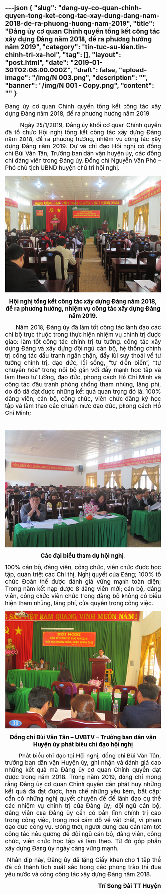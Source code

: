 ---json
{
    "slug": "dang-uy-co-quan-chinh-quyen-tong-ket-cong-tac-xay-dung-dang-nam-2018-de-ra-phuong-huong-nam-2019",
    "title": "Đảng ủy cơ quan Chính quyền tổng kết công tác xây dựng Đảng năm 2018, đề ra phương hướng năm 2019",
    "category": "tin-tuc-su-kien.tin-chinh-tri-xa-hoi",
    "tag": [],
    "layout": "post.html",
    "date": "2019-01-30T02:08:00.000Z",
    "draft": false,
    "upload-image": "/img/N 003.png",
    "description": "",
    "banner": "/img/N 001 - Copy.png",
    "__content__": ""
}
---
<p style="text-align:justify"><span style="font-size:14.0pt"><span style="color:black">Đảng ủy cơ quan Ch&iacute;nh quyền tổng kết c&ocirc;ng t&aacute;c x&acirc;y dựng Đảng năm 2018, đề ra phương hướng năm 2019</span></span></p>

<p style="text-align:justify"><span style="font-size:14.0pt"><span style="color:black">&nbsp;&nbsp;&nbsp;&nbsp;&nbsp;&nbsp;&nbsp;&nbsp; Ng&agrave;y 25/1/2019, Đảng ủy khối cơ quan Ch&iacute;nh quyền đ&atilde; tổ chức Hội nghị tổng kết c&ocirc;ng t&aacute;c x&acirc;y dựng Đảng năm 2018, đề ra phương hướng, nhiệm vụ c&ocirc;ng t&aacute;c x&acirc;y dựng Đảng năm 2019. Dự v&agrave; chỉ đạo Hội nghị c&oacute; đồng ch&iacute; B&ugrave;i Văn T&acirc;n, Trưởng ban d&acirc;n vận huyện ủy, c&aacute;c đồng ch&iacute; đảng vi&ecirc;n trong Đảng ủy. Đồng ch&iacute; Nguyễn Văn Ph&ograve; &ndash; Ph&oacute; chủ tịch UBND huyện chủ tr&igrave; hội nghị.</span></span></p>

<p style="text-align:justify"><img alt="" src="/img/N 001.png" /></p>

<p style="text-align:center"><strong><span style="font-size:14.0pt"><span style="color:black">Hội nghị tổng kết c&ocirc;ng t&aacute;c x&acirc;y dựng Đảng năm 2018, đề ra phương hướng, nhiệm vụ c&ocirc;ng t&aacute;c x&acirc;y dựng Đảng năm 2019.</span></span></strong></p>

<p style="margin-left:0in; margin-right:0in; text-align:justify"><span style="font-size:14.0pt"><span style="color:black">&nbsp;&nbsp;&nbsp;&nbsp; &nbsp;Năm 2018, Đảng ủy đ&atilde; l&agrave;m tốt c&ocirc;ng t&aacute;c l&atilde;nh đạo c&aacute;c chi bộ trực thuộc trong thực hiện nhiệm vụ ch&iacute;nh trị được giao; l&agrave;m tốt c&ocirc;ng t&aacute;c ch&iacute;nh trị tư tưởng, c&ocirc;ng t&aacute;c x&acirc;y dựng Đảng v&agrave; x&acirc;y dựng đội ngũ c&aacute;n bộ, hệ thống ch&iacute;nh trị c&ocirc;ng t&aacute;c đấu tranh ngăn chặn, đẩy l&ugrave;i suy tho&aacute;i về tư tưởng ch&iacute;nh trị, đạo đức, lối sống, &ldquo;tự diễn biến&rdquo;, &ldquo;tự chuyển h&oacute;a&rdquo; trong nội bộ gắn với đẩy mạnh học tập v&agrave; l&agrave;m theo tư tưởng, đạo đức, phong c&aacute;ch Hồ Ch&iacute; Minh v&agrave; c&ocirc;ng t&aacute;c đấu tranh ph&ograve;ng chống tham nhũng, l&atilde;ng ph&iacute;, do đ&oacute; d&atilde; đạt được những kết quả quan trọng đ&oacute; l&agrave;: 100% đảng vi&ecirc;n, c&aacute;n bộ, c&ocirc;ng chức, vi&ecirc;n chức đăng k&yacute; học tập v&agrave; l&agrave;m theo c&aacute;c chuẩn mực đạo đức, phong c&aacute;ch Hồ Ch&iacute; Minh; </span></span></p>

<p style="margin-left:0in; margin-right:0in; text-align:justify">&nbsp;</p>

<p style="margin-left:0in; margin-right:0in; text-align:justify"><img alt="" src="/img/N 002.png" /></p>

<p style="margin-left:0in; margin-right:0in; text-align:center"><strong><span style="font-size:14.0pt"><span style="color:black">C&aacute;c đại biểu tham dụ hội nghị.</span></span></strong></p>

<p style="margin-left:0in; margin-right:0in; text-align:justify"><span style="font-size:14.0pt"><span style="color:black">100% c&aacute;n bộ, đảng vi&ecirc;n, c&ocirc;ng chức, vi&ecirc;n chức được học tập, qu&aacute;n triệt c&aacute;c Chỉ thị, Nghị quyết của Đảng; 100% tổ chức Đo&agrave;n thể được đ&aacute;nh gi&aacute; vững mạnh to&agrave;n diện; Trong năm kết nạp được 8 đảng vi&ecirc;n mới; c&aacute;n bộ, đảng vi&ecirc;n, c&ocirc;ng chức vi&ecirc;n chức trong đảng bộ kh&ocirc;ng c&oacute; biểu hiện tham nhũng, l&atilde;ng ph&iacute;, cửa quyền trong c&ocirc;ng việc.</span></span></p>

<p style="margin-left:0in; margin-right:0in; text-align:justify"><img alt="" src="/img/N 003.png" /></p>

<p style="margin-left:0in; margin-right:0in; text-align:center"><strong><span style="font-size:14.0pt"><span style="color:black">Đồng ch&iacute; B&ugrave;i Văn T&acirc;n &ndash; UVBTV &ndash; Trưởng ban d&acirc;n vận Huyện ủy ph&aacute;t biểu chỉ đạo hội nghị</span></span></strong></p>

<p style="margin-left:0in; margin-right:0in; text-align:justify"><span style="font-size:14.0pt"><span style="color:black">&nbsp;&nbsp;&nbsp;&nbsp;&nbsp;&nbsp;&nbsp; Ph&aacute;t biểu chỉ đạo tại Hội nghị, đồng ch&iacute; B&ugrave;i Văn T&acirc;n, trưởng ban d&acirc;n vận Huyện ủy, ghi nhận v&agrave; đ&aacute;nh gi&aacute; cao những kết quả m&agrave; Đảng ủy cơ quan Ch&iacute;nh quyền đạt được trong năm 2018. Trong năm 2019, đồng ch&iacute; mong rằng Đảng ủy cơ quan Ch&iacute;nh quyền cần ph&aacute;t huy những kết quả đ&atilde; đạt được, hạn chế những yếu k&eacute;m, bất cập; cần c&oacute; những nghị quyết chuy&ecirc;n đề để l&atilde;nh đạo cụ thể c&aacute;c nhiệm vụ ch&iacute;nh trị của Đảng ủy; đội ngũ c&aacute;n bộ, đảng vi&ecirc;n của Đảng ủy cần c&oacute; bản lĩnh ch&iacute;nh trị cao trong c&ocirc;ng việc, trong mọi c&aacute;m dỗ về vật chất, vi phạm đạo đức c&ocirc;ng vụ. Đồng thời, người đứng đầu cần l&agrave;m tốt c&ocirc;ng t&aacute;c n&ecirc;u gương để đội ngũ c&aacute;n bộ, đảng vi&ecirc;n, c&ocirc;ng chức, vi&ecirc;n chức học tập v&agrave; l&agrave;m theo. Từ đ&oacute; g&oacute;p phần x&acirc;y dựng Đảng ủy ng&agrave;y c&agrave;ng vững mạnh.</span></span></p>

<p style="text-align:justify"><span style="font-size:14.0pt"><span style="color:black">&nbsp;Nh&acirc;n dịp n&agrave;y, Đảng ủy đ&atilde; tặng Giấy khen cho 1 tập thể đ&atilde; c&oacute; th&agrave;nh t&iacute;ch xuất sắc trong c&aacute;c phong tr&agrave;o thi đua y&ecirc;u nước v&agrave; c&ocirc;ng c&ocirc;ng t&aacute;c x&acirc;y dựng Đảng năm 2018. </span></span></p>

<p style="text-align:right"><strong><span style="font-size:14.0pt"><span style="color:black">Tr&iacute; Song Đ&agrave;i TT Huyện</span></span></strong></p>
